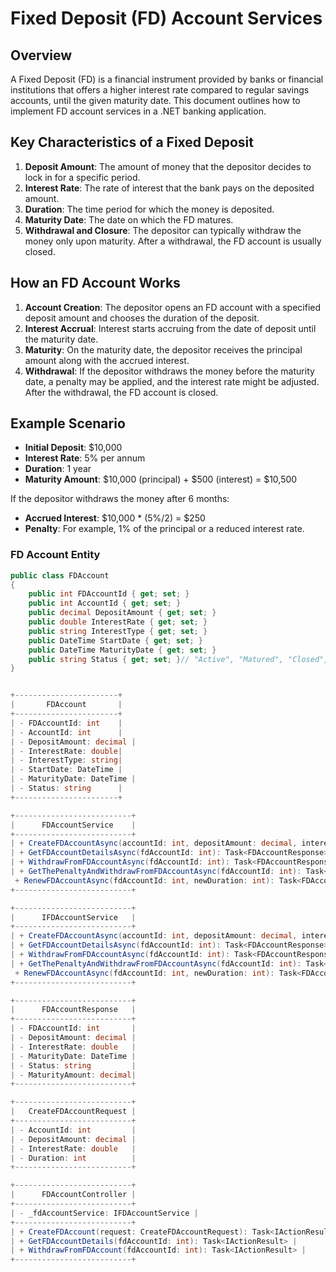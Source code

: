 # Fixed Deposit (FD) Account Services 
## Overview

A Fixed Deposit (FD) is a financial instrument provided by banks or financial institutions that offers a higher interest rate compared to regular savings accounts, until the given maturity date. This document outlines how to implement FD account services in a .NET banking application.

## Key Characteristics of a Fixed Deposit

1. **Deposit Amount**: The amount of money that the depositor decides to lock in for a specific period.
2. **Interest Rate**: The rate of interest that the bank pays on the deposited amount.
3. **Duration**: The time period for which the money is deposited.
4. **Maturity Date**: The date on which the FD matures.
5. **Withdrawal and Closure**: The depositor can typically withdraw the money only upon maturity. After a withdrawal, the FD account is usually closed.

## How an FD Account Works

1. **Account Creation**: The depositor opens an FD account with a specified deposit amount and chooses the duration of the deposit.
2. **Interest Accrual**: Interest starts accruing from the date of deposit until the maturity date.
3. **Maturity**: On the maturity date, the depositor receives the principal amount along with the accrued interest.
4. **Withdrawal**: If the depositor withdraws the money before the maturity date, a penalty may be applied, and the interest rate might be adjusted. After the withdrawal, the FD account is closed.

## Example Scenario

- **Initial Deposit**: $10,000
- **Interest Rate**: 5% per annum
- **Duration**: 1 year
- **Maturity Amount**: $10,000 (principal) + $500 (interest) = $10,500

If the depositor withdraws the money after 6 months:
- **Accrued Interest**: $10,000 * (5%/2) = $250
- **Penalty**: For example, 1% of the principal or a reduced interest rate.

### FD Account Entity

```csharp
public class FDAccount
{
    public int FDAccountId { get; set; }
    public int AccountId { get; set; }
    public decimal DepositAmount { get; set; }
    public double InterestRate { get; set; }
    public string InterestType { get; set; }
    public DateTime StartDate { get; set; }
    public DateTime MaturityDate { get; set; }
    public string Status { get; set; }// "Active", "Matured", "Closed", "Renewed"
}


+-----------------------+
|       FDAccount       |
+-----------------------+
| - FDAccountId: int    |
| - AccountId: int      |
| - DepositAmount: decimal |
| - InterestRate: double|
| - InterestType: string|
| - StartDate: DateTime |
| - MaturityDate: DateTime |
| - Status: string      |
+-----------------------+

+--------------------------+
|      FDAccountService    |
+--------------------------+
| + CreateFDAccountAsync(accountId: int, depositAmount: decimal, interestRate: double, duration: int): Task<FDAccountResponse> |
| + GetFDAccountDetailsAsync(fdAccountId: int): Task<FDAccountResponse> |
| + WithdrawFromFDAccountAsync(fdAccountId: int): Task<FDAccountResponse> |
| + GetThePenaltyAndWithdrawFromFDAccountAsync(fdAccountId: int): Task<FDAccountResponse> |
 + RenewFDAccountAsync(fdAccountId: int, newDuration: int): Task<FDAccountResponse> |
+--------------------------+

+--------------------------+
|      IFDAccountService   |
+--------------------------+
| + CreateFDAccountAsync(accountId: int, depositAmount: decimal, interestRate: double, duration: int): Task<FDAccountResponse> |
| + GetFDAccountDetailsAsync(fdAccountId: int): Task<FDAccountResponse> |
| + WithdrawFromFDAccountAsync(fdAccountId: int): Task<FDAccountResponse> |
| + GetThePenaltyAndWithdrawFromFDAccountAsync(fdAccountId: int): Task<FDAccountResponse> |
 + RenewFDAccountAsync(fdAccountId: int, newDuration: int): Task<FDAccountResponse> |
+--------------------------+

+--------------------------+
|      FDAccountResponse   |
+--------------------------+
| - FDAccountId: int       |
| - DepositAmount: decimal |
| - InterestRate: double   |
| - MaturityDate: DateTime |
| - Status: string         |
| - MaturityAmount: decimal|
+--------------------------+

+--------------------------+
|   CreateFDAccountRequest |
+--------------------------+
| - AccountId: int         |
| - DepositAmount: decimal |
| - InterestRate: double   |
| - Duration: int          |
+--------------------------+

+--------------------------+
|      FDAccountController |
+--------------------------+
| - _fdAccountService: IFDAccountService |
+--------------------------+
| + CreateFDAccount(request: CreateFDAccountRequest): Task<IActionResult> |
| + GetFDAccountDetails(fdAccountId: int): Task<IActionResult> |
| + WithdrawFromFDAccount(fdAccountId: int): Task<IActionResult> |
+--------------------------+
